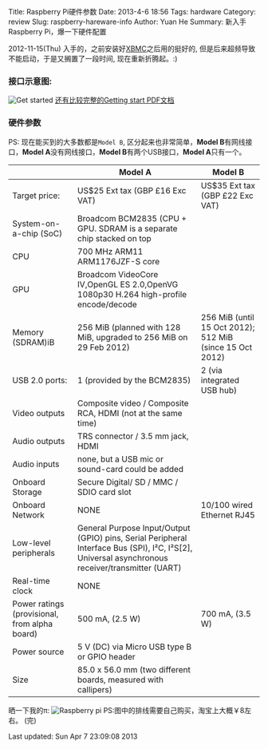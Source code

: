 Title: Raspberry Pi硬件参数
Date: 2013-4-6 18:56
Tags: hardware
Category: review
Slug: raspberry-hareware-info
Author: Yuan He
Summary: 新入手Raspberry Pi，爆一下硬件配置

2012-11-15(Thu) 入手的，之前安装好[XBMC](http://xbmc.org/)之后用的挺好的, 但是后来超频导致不能启动，于是又搁置了一段时间,
现在重新折腾起。:)

### 接口示意图:
![Get started](http://www.raspberrypi.org/wp-content/uploads/2012/04/Screen-Shot-2012-12-24-at-10.59.55-1024x722.png)
[还有比较完整的Getting start PDF文档](http://www.raspberrypi.org/wp-content/uploads/2012/12/quick-start-guide-v1.1.pdf)

### 硬件参数
PS: 现在能买到的大多数都是`Model B`, 区分起来也非常简单，**Model B**有网线接口，**Model A**没有网线接口，**Model B**有两个USB接口，**Model A**只有一个。

|                                               | Model A                                                                                                                                          | Model B                                                  |
|-----------------------------------------------|--------------------------------------------------------------------------------------------------------------------------------------------------|----------------------------------------------------------|
| Target price:                                 | US$25 Ext tax (GBP £16 Exc VAT)                                                                                                                  | US$35 Ext tax (GBP £22 Exc VAT)                          |
| System-on-a-chip (SoC)                        | Broadcom BCM2835 (CPU + GPU. SDRAM is a separate chip stacked on top                                                                             |                                                          |
| CPU                                           | 700 MHz ARM11 ARM1176JZF-S core                                                                                                                  |                                                          |
| GPU                                           | Broadcom VideoCore IV,OpenGL ES 2.0,OpenVG 1080p30 H.264 high-profile encode/decode                                                              |                                                          |
| Memory (SDRAM)iB                              | 256 MiB (planned with 128 MiB, upgraded to 256 MiB on 29 Feb 2012)                                                                               | 256 MiB (until 15 Oct 2012); 512 MiB (since 15 Oct 2012) |
| USB 2.0 ports:                                | 1 (provided by the BCM2835)                                                                                                                      | 2 (via integrated USB hub)                               |
| Video outputs                                 | Composite video / Composite RCA, HDMI (not at the same time)                                                                                     |                                                          |
| Audio outputs                                 | TRS connector / 3.5 mm jack, HDMI                                                                                                                |                                                          |
| Audio inputs                                  | none, but a USB mic or sound-card could be added                                                                                                 |                                                          |
| Onboard Storage                               | Secure Digital/ SD / MMC / SDIO card slot                                                                                                        |                                                          |
| Onboard Network                               | NONE                                                                                                                                             | 10/100 wired Ethernet RJ45                               |
| Low-level peripherals                         | General Purpose Input/Output (GPIO) pins, Serial Peripheral Interface Bus (SPI), I²C, I²S[2], Universal asynchronous receiver/transmitter (UART) |                                                          |
| Real-time clock                               | NONE                                                                                                                                             |                                                          |
| Power ratings (provisional, from alpha board) | 500 mA, (2.5 W)                                                                                                                                  | 700 mA, (3.5 W)                                          |
| Power source                                  | 5 V (DC) via Micro USB type B or GPIO header                                                                                                     |                                                          |
| Size                                          | 85.0 x 56.0 mm (two different boards, measured with callipers)                                                                                   |                                                          |

晒一下我的π:
![Raspberry pi](https://s3.amazonaws.com/pi.lenage.me/pi.jpg)
PS:图中的排线需要自己购买，淘宝上大概￥8左右。
(完)

Last updated: Sun Apr  7 23:09:08 2013
